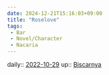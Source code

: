 ```yaml
---
date: 2024-12-21T15:16:03+09:00
title: "Roselove"
tags:
 - Bar
 - Novel/Character
 - Nacaria
---
```


daily:: [2022-10-29](Daily_Note/2022-10-29.md)
up:: [Biscarnya](Biscarnya.md)


